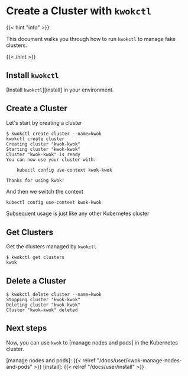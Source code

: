 # Create a Cluster with `kwokctl`

{{< hint "info" >}}

This document walks you through how to run `kwokctl` to manage fake clusters.

{{< /hint >}}

## Install `kwokctl`

[Install `kwokctl`][install] in your environment.

## Create a Cluster

Let's start by creating a cluster

``` console
$ kwokctl create cluster --name=kwok
kwokctl create cluster
Creating cluster "kwok-kwok"
Starting cluster "kwok-kwok"
Cluster "kwok-kwok" is ready
You can now use your cluster with:

    kubectl config use-context kwok-kwok

Thanks for using kwok!
```

And then we switch the context

``` bash
kubectl config use-context kwok-kwok
```

Subsequent usage is just like any other Kubernetes cluster

## Get Clusters

Get the clusters managed by `kwokctl`

```console
$ kwokctl get clusters
kwok
```

## Delete a Cluster

``` console
$ kwokctl delete cluster --name=kwok
Stopping cluster "kwok-kwok"
Deleting cluster "kwok-kwok"
Cluster "kwok-kwok" deleted
```

## Next steps

Now, you can use `kwok` to [manage nodes and pods] in the Kubernetes cluster.

[manage nodes and pods]: {{< relref "/docs/user/kwok-manage-nodes-and-pods" >}}
[install]: {{< relref "/docs/user/install" >}}
